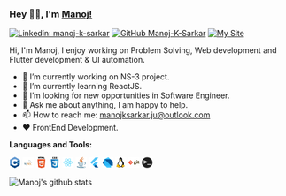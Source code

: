 ### Hey 👋🏽, I'm [Manoj!](https://github.com/Manoj-K-Sarkar) 

[![Linkedin: manoj-k-sarkar](https://img.shields.io/badge/-manoj-k-sarkar-blue?style=flat-square&logo=Linkedin&logoColor=white&link=https://www.linkedin.com/in/manoj-k-sarkar/)](https://www.linkedin.com/in/manoj-k-sarkar//)
[![GitHub Manoj-K-Sarkar](https://img.shields.io/github/followers/Manoj-K-Sarkar?label=follow&style=social)](https://github.com/Manoj-K-Sarkar)
[![My Site](http://img.shields.io/badge/-MySite-black?style=flat-squarelink=http://manojkumarsarkar.me/)](http://manojkumarsarkar.me/)


Hi, I'm Manoj,  I enjoy working on Problem Solving, Web development and Flutter development & UI automation.

- 🔭 I’m currently working on NS-3 project.
- 🌱 I’m currently learning ReactJS.
- 👯 I’m looking for new opportunities in Software Engineer.
- 💬 Ask me about anything, I am happy to help.
- 📫 How to reach me: manojksarkar.ju@outlook.com
- :heart: FrontEnd Development.

**Languages and Tools:** 

<code><img height="20" src="https://raw.githubusercontent.com/github/explore/80688e429a7d4ef2fca1e82350fe8e3517d3494d/topics/cpp/cpp.png"></code>
<code><img height="20" src="https://raw.githubusercontent.com/github/explore/80688e429a7d4ef2fca1e82350fe8e3517d3494d/topics/mysql/mysql.png"></code>
<code><img height="20" src="https://raw.githubusercontent.com/github/explore/80688e429a7d4ef2fca1e82350fe8e3517d3494d/topics/html/html.png"></code>
<code><img height="20" src="https://raw.githubusercontent.com/github/explore/80688e429a7d4ef2fca1e82350fe8e3517d3494d/topics/css/css.png"></code>
<code><img height="20" src="https://raw.githubusercontent.com/github/explore/80688e429a7d4ef2fca1e82350fe8e3517d3494d/topics/react/react.png"></code>
<code><img height="20" src="https://raw.githubusercontent.com/github/explore/80688e429a7d4ef2fca1e82350fe8e3517d3494d/topics/java/java.png"></code>
<code><img height="20" src="https://raw.githubusercontent.com/github/explore/80688e429a7d4ef2fca1e82350fe8e3517d3494d/topics/flutter/flutter.png"></code>
<code><img height="20" src="https://raw.githubusercontent.com/github/explore/80688e429a7d4ef2fca1e82350fe8e3517d3494d/topics/dart/dart.png"></code>
<code><img height="20" src="https://raw.githubusercontent.com/github/explore/80688e429a7d4ef2fca1e82350fe8e3517d3494d/topics/linux/linux.png"></code>
<code><img height="20" src="https://raw.githubusercontent.com/github/explore/80688e429a7d4ef2fca1e82350fe8e3517d3494d/topics/git/git.png"></code>
<code><img height="20" src="https://raw.githubusercontent.com/github/explore/80688e429a7d4ef2fca1e82350fe8e3517d3494d/topics/terminal/terminal.png"></code>

![Manoj's github stats](https://github-readme-stats.vercel.app/api/?username=Manoj-K-Sarkar&show_icons=true&title_color=fff&icon_color=79ff97&text_color=9f9f9f&bg_color=151515)


